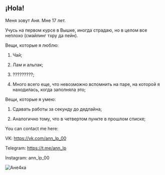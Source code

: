 ## ¡Hola! ##

Меня зовут Аня. Мне 17 лет.

Учусь на первом курсе в Вышке, иногда страдаю, но в целом все неплохо (смайлинг тхру да пейн).

Вещи, которые я люблю: 

1. Чай;

2. Лам и альпак;

3. ?????????;

4. Много всего еще, что невозможно вспомнить на паре, на которой я находилась, когда заполняла это;

Вещи, которые я умею: 

1. Сдавать работы за секунду до дедлайна; 

2. Аналогично тому, что в четвертом пункте в прошлом списке; 

You can contact me here: 

VK: https://vk.com/ann_lp_00

Telegram: https://t.me/ann_lp

Instagram: ann_lp_00

![Ане4ка](https://pp.userapi.com/c638023/v638023010/5242e/9JgCFIOY-hE.jpg)
